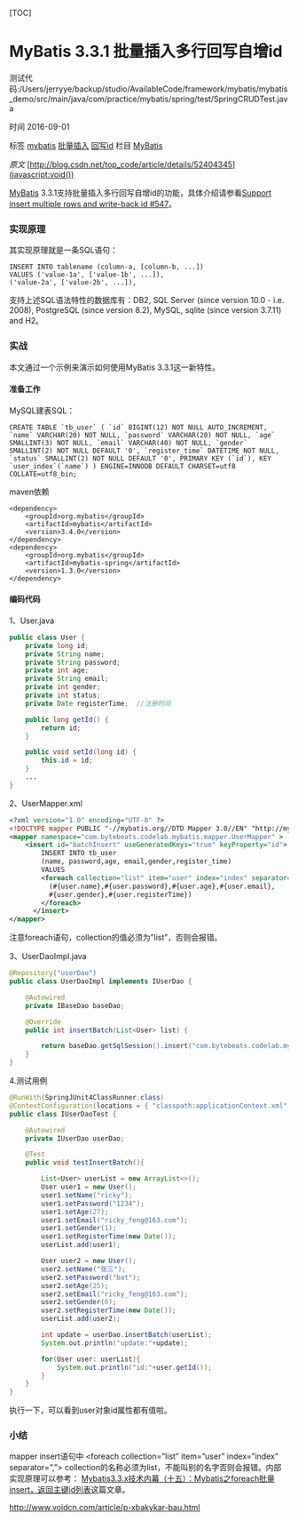 [TOC]



# MyBatis 3.3.1 批量插入多行回写自增id

测试代码:/Users/jerryye/backup/studio/AvailableCode/framework/mybatis/mybatis_demo/src/main/java/com/practice/mybatis/spring/test/SpringCRUDTest.java



时间  2016-09-01

标签 [mybatis](http://www.voidcn.com/tag/mybatis) [批量插入](http://www.voidcn.com/tag/%E6%89%B9%E9%87%8F%E6%8F%92%E5%85%A5) [回写id](http://www.voidcn.com/tag/%E5%9B%9E%E5%86%99id) 栏目 [MyBatis](http://www.voidcn.com/column/mybatis)

*原文*   [http://blog.csdn.net/top_code/article/details/52404345](javascript:void())

[MyBatis](javascript:void()) 3.3.1支持批量插入多行回写自增id的功能，具体介绍请参看[Support insert multiple rows and write-back id #547](javascript:void())。

### 实现原理

其实现原理就是一条SQL语句：

```
INSERT INTO tablename (column-a, [column-b, ...])
VALUES ('value-1a', ['value-1b', ...]),
('value-2a', ['value-2b', ...]),
```

支持上述SQL语法特性的数据库有：DB2, SQL Server (since version 10.0 - i.e. 2008), PostgreSQL (since version 8.2), MySQL, sqlite (since version 3.7.11) and H2。

### 实战

本文通过一个示例来演示如何使用MyBatis 3.3.1这一新特性。

#### 准备工作

MySQL建表SQL：

```
CREATE TABLE `tb_user` ( `id` BIGINT(12) NOT NULL AUTO_INCREMENT, `name` VARCHAR(20) NOT NULL, `password` VARCHAR(20) NOT NULL, `age` SMALLINT(3) NOT NULL, `email` VARCHAR(40) NOT NULL, `gender` SMALLINT(2) NOT NULL DEFAULT '0', `register_time` DATETIME NOT NULL, `status` SMALLINT(2) NOT NULL DEFAULT '0', PRIMARY KEY (`id`), KEY `user_index`(`name`) ) ENGINE=INNODB DEFAULT CHARSET=utf8 COLLATE=utf8_bin;
```

maven依赖

```
<dependency>
    <groupId>org.mybatis</groupId>
    <artifactId>mybatis</artifactId>
    <version>3.4.0</version>
</dependency>
<dependency>
    <groupId>org.mybatis</groupId>
    <artifactId>mybatis-spring</artifactId>
    <version>1.3.0</version>
</dependency>
```

#### 编码代码

1、User.java

```java
public class User {
    private long id;
    private String name;
    private String password;
    private int age;
    private String email;
    private int gender;
    private int status;
    private Date registerTime;  //注册时间

    public long getId() {
        return id;
    }

    public void setId(long id) {
        this.id = id;
    }
    ...
}
```

2、UserMapper.xml

```xml
<?xml version="1.0" encoding="UTF-8" ?>
<!DOCTYPE mapper PUBLIC "-//mybatis.org//DTD Mapper 3.0//EN" "http://mybatis.org/dtd/mybatis-3-mapper.dtd" >
<mapper namespace="com.bytebeats.codelab.mybatis.mapper.UserMapper" >
    <insert id="batchInsert" useGeneratedKeys="true" keyProperty="id">
        INSERT INTO tb_user
        (name, password,age, email,gender,register_time)
        VALUES
        <foreach collection="list" item="user" index="index" separator="," >
          (#{user.name},#{user.password},#{user.age},#{user.email},
          #{user.gender},#{user.registerTime})
        </foreach>
      </insert>
</mapper>
```

注意foreach语句，collection的值必须为”list”，否则会报错。

3、UserDaoImpl.java

```java
@Repository("userDao")
public class UserDaoImpl implements IUserDao {

    @Autowired
    private IBaseDao baseDao;

    @Override
    public int insertBatch(List<User> list) {

        return baseDao.getSqlSession().insert("com.bytebeats.codelab.mybatis.mapper.UserMapper.batchInsert", list);
    }
}
```

4.测试用例

```java
@RunWith(SpringJUnit4ClassRunner.class)
@ContextConfiguration(locations = { "classpath:applicationContext.xml" })
public class IUserDaoTest {

    @Autowired
    private IUserDao userDao;

    @Test
    public void testInsertBatch(){

        List<User> userList = new ArrayList<>();
        User user1 = new User();
        user1.setName("ricky");
        user1.setPassword("1234");
        user1.setAge(27);
        user1.setEmail("ricky_feng@163.com");
        user1.setGender(1);
        user1.setRegisterTime(new Date());
        userList.add(user1);

        User user2 = new User();
        user2.setName("张三");
        user2.setPassword("bat");
        user2.setAge(25);
        user2.setEmail("ricky_feng@163.com");
        user2.setGender(0);
        user2.setRegisterTime(new Date());
        userList.add(user2);

        int update = userDao.insertBatch(userList);
        System.out.println("update:"+update);

        for(User user: userList){
            System.out.println("id:"+user.getId());
        }
    }
}
```

执行一下，可以看到user对象id属性都有值啦。

### 小结

mapper insert语句中 \<foreach collection=”list” item=”user” index=”index” separator=”,”> collection的名称必须为list，不能叫别的名字否则会报错。内部实现原理可以参考： 
[Mybatis3.3.x技术内幕（十五）：Mybatis之foreach批量insert，返回主键id列表](javascript:void())这篇文章。



http://www.voidcn.com/article/p-xbakykar-bau.html